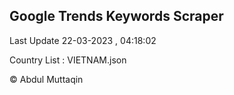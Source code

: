 

## Google Trends Keywords Scraper 
 
Last Update 22-03-2023 , 04:18:02

Country List :
VIETNAM.json



© Abdul Muttaqin 
